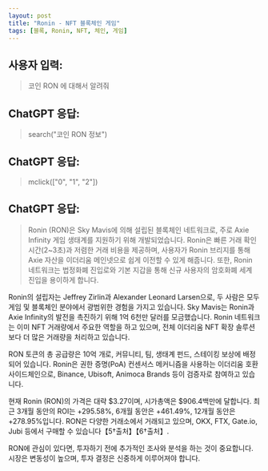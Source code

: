 ```yaml
---
layout: post
title: "Ronin - NFT 블록체인 게임"
tags: [블록, Ronin, NFT, 체인, 게임]
---
```


## 사용자 입력:
> 코인 RON 에 대해서 알려줘

## ChatGPT 응답:
> search("코인 RON 정보")

## ChatGPT 응답:
> mclick(["0", "1", "2"])

## ChatGPT 응답:
> Ronin (RON)은 Sky Mavis에 의해 설립된 블록체인 네트워크로, 주로 Axie Infinity 게임 생태계를 지원하기 위해 개발되었습니다. Ronin은 빠른 거래 확인 시간(2~3초)과 저렴한 거래 비용을 제공하며, 사용자가 Ronin 브리지를 통해 Axie 자산을 이더리움 메인넷으로 쉽게 이전할 수 있게 해줍니다. 또한, Ronin 네트워크는 법정화폐 진입로와 기본 지갑을 통해 신규 사용자의 암호화폐 세계 진입을 용이하게 합니다.

Ronin의 설립자는 Jeffrey Zirlin과 Alexander Leonard Larsen으로, 두 사람은 모두 게임 및 블록체인 분야에서 광범위한 경험을 가지고 있습니다. Sky Mavis는 Ronin과 Axie Infinity의 발전을 촉진하기 위해 1억 6천만 달러를 모금했습니다. Ronin 네트워크는 이미 NFT 거래량에서 주요한 역할을 하고 있으며, 전체 이더리움 NFT 확장 솔루션보다 더 많은 거래량을 처리하고 있습니다.

RON 토큰의 총 공급량은 10억 개로, 커뮤니티, 팀, 생태계 펀드, 스테이킹 보상에 배정되어 있습니다. Ronin은 권한 증명(PoA) 컨센서스 메커니즘을 사용하는 이더리움 호환 사이드체인으로, Binance, Ubisoft, Animoca Brands 등이 검증자로 참여하고 있습니다.

현재 Ronin (RON)의 가격은 대략 $3.27이며, 시가총액은 $906.4백만에 달합니다. 최근 3개월 동안의 ROI는 +295.58%, 6개월 동안은 +461.49%, 12개월 동안은 +278.95%입니다. RON은 다양한 거래소에서 거래되고 있으며, OKX, FTX, Gate.io, Jubi 등에서 구매할 수 있습니다【5†출처】【6†출처】.

RON에 관심이 있다면, 투자하기 전에 추가적인 조사와 분석을 하는 것이 중요합니다. 시장은 변동성이 높으며, 투자 결정은 신중하게 이루어져야 합니다.

